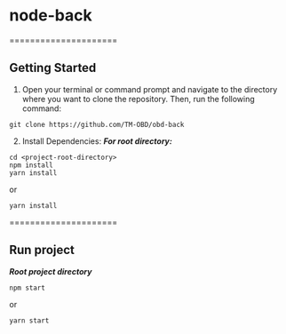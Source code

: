# node-back
=====================
## Getting Started

1. Open your terminal or command prompt and navigate to the directory where you want to clone the repository. Then, run the following command:
```shell
git clone https://github.com/TM-OBD/obd-back
```
2. Install Dependencies:
***For root directory:***
```shell
cd <project-root-directory>
npm install
yarn install
```
or
```shell
yarn install
```

=====================

## Run project
***Root project directory***
```shell
npm start
```
or
```shell
yarn start
```
